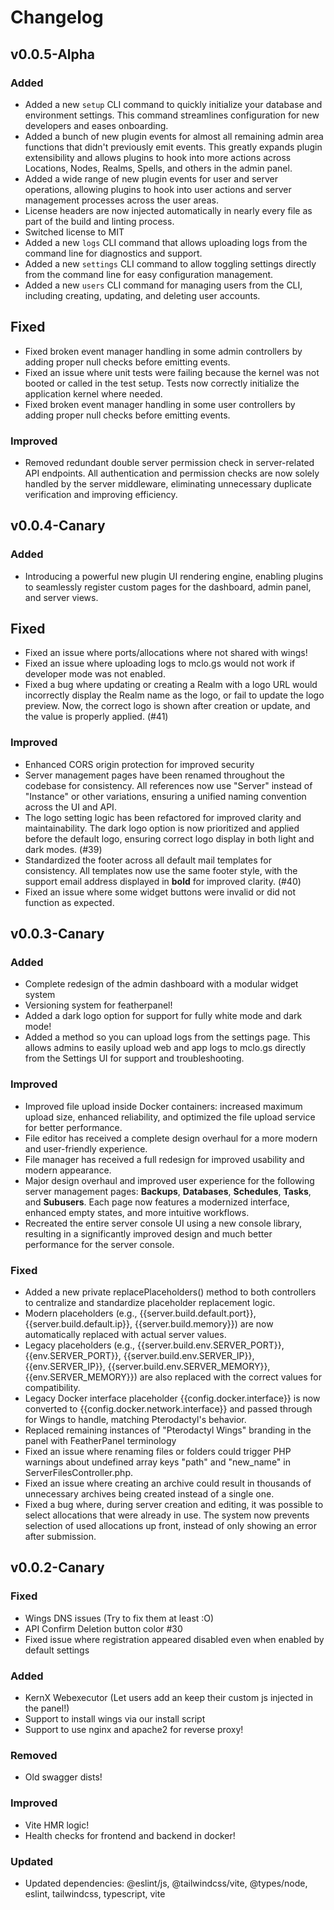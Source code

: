 # Changelog

## v0.0.5-Alpha

### Added

- Added a new `setup` CLI command to quickly initialize your database and environment settings. This command streamlines configuration for new developers and eases onboarding.
- Added a bunch of new plugin events for almost all remaining admin area functions that didn't previously emit events. This greatly expands plugin extensibility and allows plugins to hook into more actions across Locations, Nodes, Realms, Spells, and others in the admin panel.
- Added a wide range of new plugin events for user and server operations, allowing plugins to hook into user actions and server management processes across the user areas.
- License headers are now injected automatically in nearly every file as part of the build and linting process.
- Switched license to MIT
- Added a new `logs` CLI command that allows uploading logs from the command line for diagnostics and support.
- Added a new `settings` CLI command to allow toggling settings directly from the command line for easy configuration management.
- Added a new `users` CLI command for managing users from the CLI, including creating, updating, and deleting user accounts.

## Fixed

- Fixed broken event manager handling in some admin controllers by adding proper null checks before emitting events.
- Fixed an issue where unit tests were failing because the kernel was not booted or called in the test setup. Tests now correctly initialize the application kernel where needed.
- Fixed broken event manager handling in some user controllers by adding proper null checks before emitting events.

### Improved

- Removed redundant double server permission check in server-related API endpoints. All authentication and permission checks are now solely handled by the server middleware, eliminating unnecessary duplicate verification and improving efficiency.

## v0.0.4-Canary

### Added

- Introducing a powerful new plugin UI rendering engine, enabling plugins to seamlessly register custom pages for the dashboard, admin panel, and server views.

## Fixed

- Fixed an issue where ports/allocations where not shared with wings!
- Fixed an issue where uploading logs to mclo.gs would not work if developer mode was not enabled.
- Fixed a bug where updating or creating a Realm with a logo URL would incorrectly display the Realm name as the logo, or fail to update the logo preview. Now, the correct logo is shown after creation or update, and the value is properly applied. (#41)

### Improved

- Enhanced CORS origin protection for improved security
- Server management pages have been renamed throughout the codebase for consistency. All references now use "Server" instead of "Instance" or other variations, ensuring a unified naming convention across the UI and API.
- The logo setting logic has been refactored for improved clarity and maintainability. The dark logo option is now prioritized and applied before the default logo, ensuring correct logo display in both light and dark modes. (#39)
- Standardized the footer across all default mail templates for consistency. All templates now use the same footer style, with the support email address displayed in **bold** for improved clarity. (#40)
- Fixed an issue where some widget buttons were invalid or did not function as expected.

## v0.0.3-Canary

### Added

- Complete redesign of the admin dashboard with a modular widget system
- Versioning system for featherpanel!
- Added a dark logo option for support for fully white mode and dark mode!
- Added a method so you can upload logs from the settings page. This allows admins to easily upload web and app logs to mclo.gs directly from the Settings UI for support and troubleshooting.

### Improved

- Improved file upload inside Docker containers: increased maximum upload size, enhanced reliability, and optimized the file upload service for better performance.
- File editor has received a complete design overhaul for a more modern and user-friendly experience.
- File manager has received a full redesign for improved usability and modern appearance.
- Major design overhaul and improved user experience for the following server management pages: **Backups**, **Databases**, **Schedules**, **Tasks**, and **Subusers**. Each page now features a modernized interface, enhanced empty states, and more intuitive workflows.
- Recreated the entire server console UI using a new console library, resulting in a significantly improved design and much better performance for the server console.

### Fixed

- Added a new private replacePlaceholders() method to both controllers to centralize and standardize placeholder replacement logic.
- Modern placeholders (e.g., {{server.build.default.port}}, {{server.build.default.ip}}, {{server.build.memory}}) are now automatically replaced with actual server values.
- Legacy placeholders (e.g., {{server.build.env.SERVER_PORT}}, {{env.SERVER_PORT}}, {{server.build.env.SERVER_IP}}, {{env.SERVER_IP}}, {{server.build.env.SERVER_MEMORY}}, {{env.SERVER_MEMORY}}) are also replaced with the correct values for compatibility.
- Legacy Docker interface placeholder {{config.docker.interface}} is now converted to {{config.docker.network.interface}} and passed through for Wings to handle, matching Pterodactyl's behavior.
- Replaced remaining instances of "Pterodactyl Wings" branding in the panel with FeatherPanel terminology
- Fixed an issue where renaming files or folders could trigger PHP warnings about undefined array keys "path" and "new_name" in ServerFilesController.php.
- Fixed an issue where creating an archive could result in thousands of unnecessary archives being created instead of a single one.
- Fixed a bug where, during server creation and editing, it was possible to select allocations that were already in use. The system now prevents selection of used allocations up front, instead of only showing an error after submission.

## v0.0.2-Canary

### Fixed

- Wings DNS issues (Try to fix them at least :O)
- API Confirm Deletion button color #30
- Fixed issue where registration appeared disabled even when enabled by default settings

### Added

- KernX Webexecutor (Let users add an keep their custom js injected in the panel!)
- Support to install wings via our install script
- Support to use nginx and apache2 for reverse proxy!

### Removed

- Old swagger dists!

### Improved

- Vite HMR logic!
- Health checks for frontend and backend in docker!

### Updated

- Updated dependencies: @eslint/js, @tailwindcss/vite, @types/node, eslint, tailwindcss, typescript, vite
